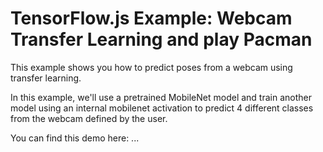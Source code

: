 # TensorFlow.js Example: Webcam Transfer Learning and play Pacman

This example shows you how to predict poses from a webcam using transfer learning.

In this example, we'll use a pretrained MobileNet model and train another model
using an internal mobilenet activation to predict 4 different classes from the webcam
defined by the user.

You can find this demo here: ...

